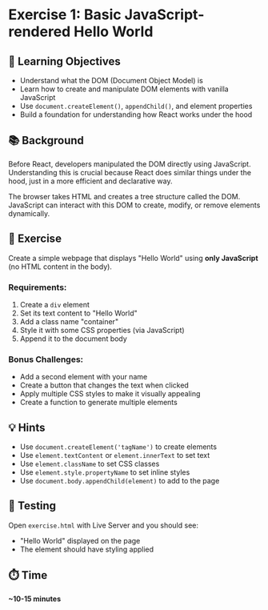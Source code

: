 # Exercise 1: Basic JavaScript-rendered Hello World

## 📝 Learning Objectives

- Understand what the DOM (Document Object Model) is
- Learn how to create and manipulate DOM elements with vanilla JavaScript
- Use `document.createElement()`, `appendChild()`, and element properties
- Build a foundation for understanding how React works under the hood

## 📚 Background

Before React, developers manipulated the DOM directly using JavaScript. Understanding this is crucial because React does similar things under the hood, just in a more efficient and declarative way.

The browser takes HTML and creates a tree structure called the DOM. JavaScript can interact with this DOM to create, modify, or remove elements dynamically.

## 🎯 Exercise

Create a simple webpage that displays "Hello World" using **only JavaScript** (no HTML content in the body).

### Requirements:

1. Create a `div` element
2. Set its text content to "Hello World"
3. Add a class name "container"
4. Style it with some CSS properties (via JavaScript)
5. Append it to the document body

### Bonus Challenges:

- Add a second element with your name
- Create a button that changes the text when clicked
- Apply multiple CSS styles to make it visually appealing
- Create a function to generate multiple elements

## 💡 Hints

- Use `document.createElement('tagName')` to create elements
- Use `element.textContent` or `element.innerText` to set text
- Use `element.className` to set CSS classes
- Use `element.style.propertyName` to set inline styles
- Use `document.body.appendChild(element)` to add to the page

## 🧪 Testing

Open `exercise.html` with Live Server and you should see:

- "Hello World" displayed on the page
- The element should have styling applied

## ⏱️ Time

**~10-15 minutes**

